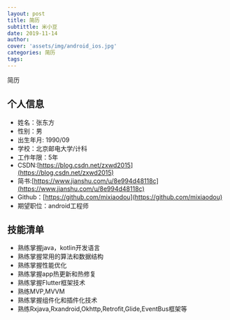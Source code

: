 ```yaml
---
layout: post
title: 简历
subtittle: 米小豆
date: 2019-11-14
author: 
cover: 'assets/img/android_ios.jpg'
categories: 简历
tags:  
---
```

简历
## 个人信息
* 姓名：张东方
* 性别：男
* 出生年月: 1990/09
* 学校：北京邮电大学/计科
* 工作年限：5年
* CSDN:[https://blog.csdn.net/zxwd2015](https://blog.csdn.net/zxwd2015)
* 简书:[https://www.jianshu.com/u/8e994d48118c](https://www.jianshu.com/u/8e994d48118c)
* Github：[https://github.com/mixiaodou](https://github.com/mixiaodou)
* 期望职位：android工程师
## 技能清单
* 熟练掌握java，kotlin开发语言
* 熟练掌握常用的算法和数据结构
* 熟练掌握性能优化
* 熟练掌握app热更新和热修复
* 熟练掌握Flutter框架技术
* 熟练MVP,MVVM
* 熟练掌握组件化和插件化技术
* 熟练Rxjava,Rxandroid,Okhttp,Retrofit,Glide,EventBus框架等



